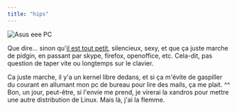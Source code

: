 ```yaml
---
title: "hips"
---
```


![Asus eee PC](http://static.cyprio.net/wtf/old_pics/eeepc.jpg)

Que dire... sinon qu'[il est tout petit](http://eeepc.asus.com/fr/index.htm),
silencieux, sexy, et que ça juste marche de pidgin, en passant par skype,
firefox, openoffice, etc. Cela-dit, pas question de taper vite ou longtemps
sur le clavier.

Ca juste marche, il y'a un kernel libre dedans, et si ça m'évite de gaspiller
du courant en allumant mon pc de bureau pour lire des mails, ça me plait. ^^
Bon, un jour, peut-être, si l'envie me prend, je virerai la xandros pour
mettre une autre distribution de Linux. Mais là, j'ai la flemme.

